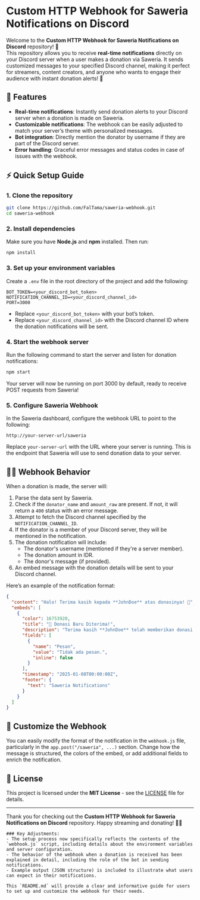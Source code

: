 # Custom HTTP Webhook for Saweria Notifications on Discord

Welcome to the **Custom HTTP Webhook for Saweria Notifications on Discord** repository! 🚀  
This repository allows you to receive **real-time notifications** directly on your Discord server when a user makes a donation via Saweria. It sends customized messages to your specified Discord channel, making it perfect for streamers, content creators, and anyone who wants to engage their audience with instant donation alerts! 💸

## 🔧 Features

- **Real-time notifications**: Instantly send donation alerts to your Discord server when a donation is made on Saweria.
- **Customizable notifications**: The webhook can be easily adjusted to match your server’s theme with personalized messages.
- **Bot integration**: Directly mention the donator by username if they are part of the Discord server.
- **Error handling**: Graceful error messages and status codes in case of issues with the webhook.

## ⚡️ Quick Setup Guide

### 1. Clone the repository

```bash
git clone https://github.com/FalTama/saweria-webhook.git
cd saweria-webhook
```

### 2. Install dependencies

Make sure you have **Node.js** and **npm** installed. Then run:

```bash
npm install
```

### 3. Set up your environment variables

Create a `.env` file in the root directory of the project and add the following:

```plaintext
BOT_TOKEN=<your_discord_bot_token>
NOTIFICATION_CHANNEL_ID=<your_discord_channel_id>
PORT=3000
```

- Replace `<your_discord_bot_token>` with your bot’s token.
- Replace `<your_discord_channel_id>` with the Discord channel ID where the donation notifications will be sent.

### 4. Start the webhook server

Run the following command to start the server and listen for donation notifications:

```bash
npm start
```

Your server will now be running on port 3000 by default, ready to receive POST requests from Saweria!

### 5. Configure Saweria Webhook

In the Saweria dashboard, configure the webhook URL to point to the following:

```
http://your-server-url/saweria
```

Replace `your-server-url` with the URL where your server is running. This is the endpoint that Saweria will use to send donation data to your server.

## 🧑‍💻 Webhook Behavior

When a donation is made, the server will:

1. Parse the data sent by Saweria.
2. Check if the `donator_name` and `amount_raw` are present. If not, it will return a `400` status with an error message.
3. Attempt to fetch the Discord channel specified by the `NOTIFICATION_CHANNEL_ID`.
4. If the donator is a member of your Discord server, they will be mentioned in the notification.
5. The donation notification will include:
   - The donator's username (mentioned if they're a server member).
   - The donation amount in IDR.
   - The donor's message (if provided).
6. An embed message with the donation details will be sent to your Discord channel.

Here’s an example of the notification format:

```json
{
  "content": "Halo! Terima kasih kepada **JohnDoe** atas donasinya! 🎉",
  "embeds": [
    {
      "color": 16753920,
      "title": "🎉 Donasi Baru Diterima!",
      "description": "Terima kasih **JohnDoe** telah memberikan donasi sebesar **Rp100,000**.",
      "fields": [
        {
          "name": "Pesan",
          "value": "Tidak ada pesan.",
          "inline": false
        }
      ],
      "timestamp": "2025-01-08T00:00:00Z",
      "footer": {
        "text": "Saweria Notifications"
      }
    }
  ]
}
```

## 🤖 Customize the Webhook

You can easily modify the format of the notification in the `webhook.js` file, particularly in the `app.post("/saweria", ...)` section. Change how the message is structured, the colors of the embed, or add additional fields to enrich the notification.

## 📝 License

This project is licensed under the **MIT License** - see the [LICENSE](LICENSE) file for details.

---

Thank you for checking out the **Custom HTTP Webhook for Saweria Notifications on Discord** repository. Happy streaming and donating! 🚀💖

```
### Key Adjustments:
- The setup process now specifically reflects the contents of the `webhook.js` script, including details about the environment variables and server configuration.
- The behavior of the webhook when a donation is received has been explained in detail, including the role of the bot in sending notifications.
- Example output (JSON structure) is included to illustrate what users can expect in their notifications.

This `README.md` will provide a clear and informative guide for users to set up and customize the webhook for their needs.
```
